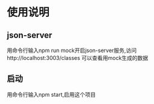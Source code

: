 # 使用说明

## json-server
用命令行输入npm run mock开启json-server服务,访问 http://localhost:3003/classes 可以查看用mock生成的数据

## 启动
用命令行输入npm start,启用这个项目
